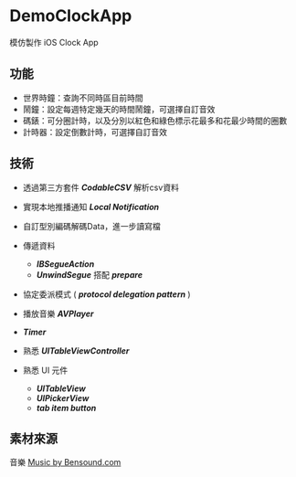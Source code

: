 # DemoClockApp
模仿製作 iOS Clock App
  
## 功能
- 世界時鐘：查詢不同時區目前時間
- 鬧鐘：設定每週特定幾天的時間鬧鐘，可選擇自訂音效
- 碼錶：可分圈計時，以及分別以紅色和綠色標示花最多和花最少時間的圈數
- 計時器：設定倒數計時，可選擇自訂音效
  
## 技術
- 透過第三方套件 ***CodableCSV*** 解析csv資料
- 實現本地推播通知 ***Local Notification***
- 自訂型別編碼解碼Data，進一步讀寫檔
- 傳遞資料
  - ***IBSegueAction***
  - ***UnwindSegue*** 搭配 ***prepare***
- 協定委派模式 ( ***protocol delegation pattern*** )
- 播放音樂 ***AVPlayer***
- ***Timer***

- 熟悉 ***UITableViewController***
- 熟悉 UI 元件
  - ***UITableView***
  - ***UIPickerView***
  - ***tab item button***


  
## 素材來源
音樂 [Music by Bensound.com](https://www.bensound.com)

